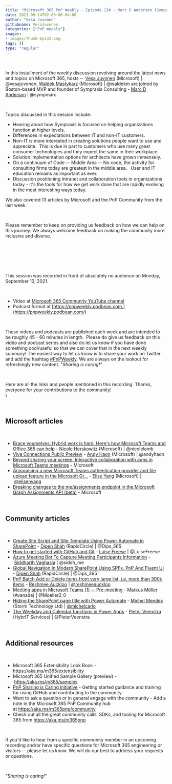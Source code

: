 ```yaml
---
title: "Microsoft 365 PnP Weekly - Episode 134 - Marc D Anderson (Sympraxis Consulting)"
date: 2021-09-14T02:09:00-04:00
author: "Vesa Juvonen"
githubname: VesaJuvonen
categories: ["PnP Weekly"]
images:
- images/Thumb-Ep132.png
tags: []
type: "regular"
---
```

 

In this installment of the weekly discussion revolving around the latest
news and topics on Microsoft 365, hosts -- [Vesa
Juvonen](http://twitter.com/vesajuvonen) (Microsoft) |
@vesajuvonen, [Waldek
Mastykarz](http://twitter.com/waldekm) (Microsoft) | @waldekm are
joined by Boston-based MVP and founder of Sympraxis Consulting - [Marc D
Anderson](http://twitter.com/sympmarc) | @sympmarc.  

 

Topics discussed in this session include:


-   Hearing about how Sympraxis is focused on helping organizations
    function at higher levels.    
-   Differences in expectations between IT and non-IT customers.    
-   Non-IT is more interested in creating solutions people want to use
    and appreciate.  This is due in part to customers who use many great
    consumer technologies and they expect the same in their workplace.
      
-   Solution implementation options for architects have grown
    immensely.   
-   On a continuum of Code -- Middle Area -- No code, the activity for
    consulting firms today are greatest in the middle area.   User and
    IT education remains as important as ever.   
-   Discussion positioning Intranet and collaboration tools in
    organizations today - it's the tools for how we get work done that
    are rapidly evolving in the most interesting ways today.    

We also covered 13 articles by Microsoft and the PnP Community from the
last week. 

 

Please remember to keep on providing us feedback on how we can help on
this journey. We always welcome feedback on making the community more
inclusive and diverse.

 



 

 

This session was recorded in front of absolutely no audience on Monday,
September 13, 2021.   

 


-   Video at [Microsoft 365 Community YouTube
    channel](https://aka.ms/m365pnp-videos)
-   Podcast format
    at [https://pnpweekly.podbean.com.](https://pnpweekly.podbean.com/)

 

These videos and podcasts are published each week and are intended to be
roughly 45 - 60 minutes in length.  Please do give us feedback on this
video and podcast series and also do let us know if you have done
something cool/useful so that we can cover that in the next weekly
summary! The easiest way to let us know is to share your work on Twitter
and add the
hashtag [#PnPWeekly](https://twitter.com/search?q=%23pnpweekly). We are
always on the lookout for refreshingly new content. "*Sharing is
caring!"* 

 

Here are all the links and people mentioned in this recording. Thanks,
everyone for your contributions to the community!\
\

 

## Microsoft articles


 

-   [Brace yourselves: Hybrid work is hard. Here's how Microsoft Teams
    and Office 365 can
    help](https://www.microsoft.com/microsoft-365/blog/2021/09/09/brace-yourselves-hybrid-work-is-hard-heres-how-microsoft-teams-and-office-365-can-help/)
    - [Nicole Herskowitz](https://twitter.com/nicolelamb) (Microsoft)
    | @nicolelamb
-   [Viva Connections Public
    Preview](https://techcommunity.microsoft.com/t5/microsoft-viva-blog/viva-connections-public-preview/ba-p/2730869) -
    [Andy Haon](https://twitter.com/andyhaon) (Microsoft) | @andyhaon
-   [Beyond sharing your screen: Interactive collaboration with apps in
    Microsoft Teams
    meetings](https://techcommunity.microsoft.com/t5/microsoft-teams-blog/beyond-sharing-your-screen-interactive-collaboration-with-apps/ba-p/2709595) -
    Microsoft
-   [Announcing a new Microsoft Teams authentication provider and file
    upload feature in the Microsoft
    Gr\...](https://developer.microsoft.com/microsoft-365/blogs/announcing-a-new-microsoft-teams-authentication-provider-and-file-upload-feature-in-the-microsoft-graph-toolkit/) -
    [Elise Yang](https://twitter.com/elisenyang) (Microsoft)
    | [@elisenyang](https://techcommunity.microsoft.com/t5/user/viewprofilepage/user-id/803417)
-   [Breaking changes to the me/assignments endpoint in the Microsoft
    Graph Assignments API
    (beta)](https://developer.microsoft.com/microsoft-365/blogs/breaking-changes-to-the-me-assignments-endpoint-in-the-microsoft-graph-assignments-api-beta/) -
    Microsoft

 

## Community articles


 

-   [Create Site Script and Site Template Using Power Automate in
    SharePoint](https://techcommunity.microsoft.com/t5/microsoft-365-pnp-blog/create-site-script-and-site-template-using-power-automate-in/ba-p/2710696) -
    [Dipen Shah](https://twitter.com/Dips_365) (RapidCircle)
    | @Dips_365
-   [How to get started with GitHub and
    Git](https://techcommunity.microsoft.com/t5/microsoft-365-pnp-blog/how-to-get-started-with-github-and-git/ba-p/2736609) -
    [Luise Freese](https://twitter.com/LuiseFreese) | @LuiseFreese
-   [Azure Meeting Bot To Capture Meeting Participants
    Information](https://techcommunity.microsoft.com/t5/microsoft-365-pnp-blog/azure-meeting-bot-to-capture-meeting-participants-information/ba-p/2704311)
    - [Siddharth Vaghasia](https://twitter.com/siddh_me) | @siddh_me
-   [Global Navigation In Modern SharePoint Using SPFx, PnP And Fluent
    UI](https://techcommunity.microsoft.com/t5/microsoft-365-pnp-blog/global-navigation-in-modern-sharepoint-using-spfx-pnp-and-fluent/ba-p/2734875) -
    [Dipen Shah](https://twitter.com/Dips_365) (RapidCircle)
    | @Dips_365
-   [PnP Batch Add or Delete items from very large list, i.e. more than
    300k
    items](https://techcommunity.microsoft.com/t5/microsoft-365-pnp-blog/pnp-batch-add-or-delete-items-from-very-large-list-i-e-more-than/ba-p/2739737)
    - [Reshmee Auckloo](https://twitter.com/reshmeeauckloo)
    | [@reshmeeauckloo](https://techcommunity.microsoft.com/t5/user/viewprofilepage/user-id/1145036)
-   [Meeting apps in Microsoft Teams (1) --
    Pre-meeting](https://mmsharepoint.wordpress.com/2021/09/07/meeting-apps-in-microsoft-teams-1-pre-meeting/) -
    [Markus Möller](https://twitter.com/Moeller2_0) (Avanade)
    | @Moeller2_0
-   [Hiding the SharePoint page title with Power
    Automate](https://michelcarlo.com/2021/09/11/hiding-the-sharepoint-page-title-with-power-automate/)
    - [Michel Mendes](https://twitter.com/michelcarlo) (Storm Technology
    Ltd) | [@michelcarlo](https://techcommunity.microsoft.com/t5/user/viewprofilepage/user-id/65753)
-   [The Weekday and Calendar functions in Power
    Apps](https://sharepains.com/2021/09/10/weekday-calendar-functions-power-apps/) -
    [Pieter Veenstra](https://twitter.com/PieterVeenstra) (HybrIT
    Services) | @PieterVeenstra

 

## Additional resources


 

-   Microsoft 365 Extensibility Look Book -
    <https://aka.ms/m365/extensibility> 
-   Microsoft 365 Unified Sample Gallery (preview)
    - <https://aka.ms/m365/samples> 
-   [PnP Sharing is Caring
    initiative](https://aka.ms/sharing-is-caring) - Getting started
    guidance and training for using GitHub and contributing to the
    community
-   Want to ask a question or in general engage with the community - Add
    a note in the Microsoft 365 PnP Community hub
    at <https://aka.ms/m365pnp/community>
-   Check out all the great community calls, SDKs, and tooling for
    Microsoft 365 from <https://aka.ms/m365pnp>

 

If you'd like to hear from a specific community member in an upcoming
recording and/or have specific questions for Microsoft 365 engineering
or visitors -- please let us know. We will do our best to address your
requests or questions.

 

*"Sharing is caring!"*
